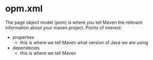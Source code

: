 # opm.xml
The page object model (pom) is where you tell Maven the relevant information about your maven project. Points of interest:
- properties
    - this is where we tell Maven what version of Java we are using
- dependecies
    - this is where we tell Maven 